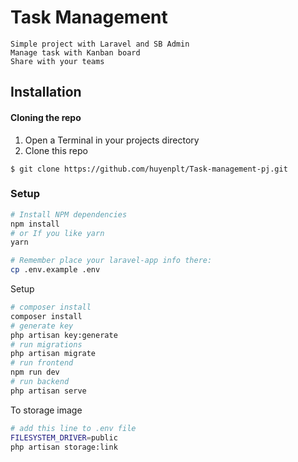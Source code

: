 # Task Management
```
Simple project with Laravel and SB Admin
Manage task with Kanban board
Share with your teams
```

## Installation

#### Cloning the repo

1. Open a Terminal in your projects directory 
2. Clone this repo

```shell
$ git clone https://github.com/huyenplt/Task-management-pj.git

```
### Setup
```bash
# Install NPM dependencies
npm install 
# or If you like yarn
yarn

```

```bash
# Remember place your laravel-app info there:
cp .env.example .env

```

Setup
```bash
# composer install
composer install
# generate key
php artisan key:generate
# run migrations
php artisan migrate
# run frontend
npm run dev
# run backend
php artisan serve
```

To storage image
```bash
# add this line to .env file
FILESYSTEM_DRIVER=public
php artisan storage:link

